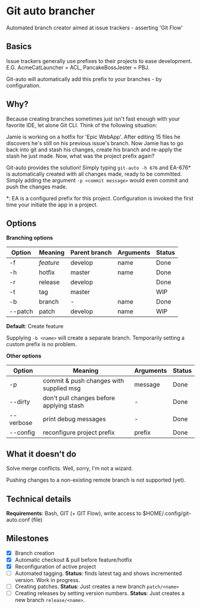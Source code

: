 # Git auto brancher

Automated branch creator aimed at issue trackers - asserting 'Git Flow'

## Basics
Issue trackers generally use prefixes to their projects to ease development.
E.G. AcmeCatLauncher = ACL, PancakeBossJester = PBJ.

Git-auto will automatically add this prefix to your branches - by configuration.

## Why?
Because creating branches sometimes just isn't fast enough with your favorite IDE, let alone Git CLI.
Think of the following situation:

Jamie is working on a hotfix for 'Epic WebApp'. After editing 15 files he discovers he's still on his previous issue's branch. Now Jamie has to go back into git and stash his changes, create his branch and re-apply the stash he just made. Now, what was the project prefix again?

Git-auto provides the solution! Simply typing `git-auto -h 676` and EA-676* is automatically created with all changes made, ready to be committed. Simply adding the argument `-p <commit message>` would even commit and push the changes made.

*: EA is a configured prefix for this project. Configuration is invoked the first time your initiate the app in a project.

## Options

__Branching options__

| Option  | Meaning   | Parent branch | Arguments | Status |
|---------|-----------|---------------|-----------|--------|
| -f      | _feature_ | develop       | name      | Done   |
| -h      | hotfix    | master        | name      | Done   |
| -r      | release   | develop       |           | Done   |
| -t      | tag       | master        |           | WIP    |
| -b      | branch    | -             | name      | Done   |
| --patch | patch     | develop       | name      | WIP    |

__Default__: Create feature

Supplying `-b <name>` will create a separate branch. Temporarily setting a custom prefix is no problem.

__Other options__

| Option    | Meaning                                  | Arguments | Status  |
|-----------|------------------------------------------|-----------|---------|
| -p        | commit & push changes with supplied msg  | message   | Done    |
| --dirty   | don't pull changes before applying stash | -         | Done    |
| --verbose | print debug messages                     | -         | Done    |
| --config  | reconfigure project prefix               | prefix    | Done    |

## What it doesn't do
Solve merge conflicts. Well, sorry, I'm not a wizard.

Pushing changes to a non-existing remote branch is not supported (yet).

## Technical details
__Requirements__: Bash, GIT (+ GIT Flow), write access to $HOME/.config/git-auto.conf (file)

## Milestones
 - [x] Branch creation
 - [x] Automatic checkout & pull before feature/hotfix
 - [x] Reconfiguration of active project
 - [ ] Automated tagging. __Status__: finds latest tag and shows incremented version. Work in progress.
 - [ ] Creating patches. __Status__: Just creates a new branch `patch/<name>`
 - [ ] Creating releases by setting version numbers. __Status__: Just creates a new branch `release/<name>`.
